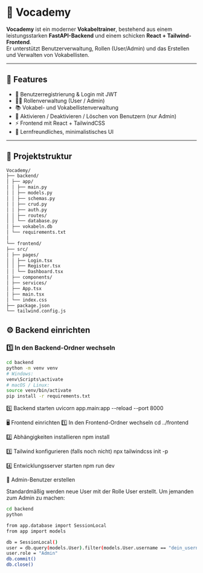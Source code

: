 # 📘 Vocademy

**Vocademy** ist ein moderner **Vokabeltrainer**, bestehend aus einem leistungsstarken **FastAPI-Backend** und einem schicken **React + Tailwind-Frontend**.  
Er unterstützt Benutzerverwaltung, Rollen (User/Admin) und das Erstellen und Verwalten von Vokabellisten.

---

## 🚀 Features

- 🔐 Benutzerregistrierung & Login mit JWT
- 🧑‍💼 Rollenverwaltung (User / Admin)
- 📚 Vokabel- und Vokabellistenverwaltung
- 🚫 Aktivieren / Deaktivieren / Löschen von Benutzern (nur Admin)
- ⚡ Frontend mit React + TailwindCSS
- 🧠 Lernfreundliches, minimalistisches UI

---

## 🧩 Projektstruktur
```bash
Vocademy/
├── backend/
│ ├── app/
│ │ ├── main.py
│ │ ├── models.py
│ │ ├── schemas.py
│ │ ├── crud.py
│ │ ├── auth.py
│ │ ├── routes/
│ │ └── database.py
│ ├── vokabeln.db
│ └── requirements.txt
│
└── frontend/
├── src/
│ ├── pages/
│ │ ├── Login.tsx
│ │ ├── Register.tsx
│ │ └── Dashboard.tsx
│ ├── components/
│ ├── services/
│ ├── App.tsx
│ ├── main.tsx
│ └── index.css
├── package.json
└── tailwind.config.js
````

## ⚙️ Backend einrichten

### 1️⃣ In den Backend-Ordner wechseln
```bash
cd backend
python -m venv venv
# Windows:
venv\Scripts\activate
# macOS / Linux:
source venv/bin/activate
pip install -r requirements.txt
```
5️⃣ Backend starten
uvicorn app.main:app --reload --port 8000


🖥️ Frontend einrichten
1️⃣ In den Frontend-Ordner wechseln
cd ../frontend

2️⃣ Abhängigkeiten installieren
npm install

3️⃣ Tailwind konfigurieren (falls noch nicht)
npx tailwindcss init -p

4️⃣ Entwicklungsserver starten
npm run dev

🔐 Admin-Benutzer erstellen

Standardmäßig werden neue User mit der Rolle User erstellt.
Um jemanden zum Admin zu machen:
```bash
cd backend
python

from app.database import SessionLocal
from app import models

db = SessionLocal()
user = db.query(models.User).filter(models.User.username == "dein_username").first()
user.role = "Admin"
db.commit()
db.close()
```
